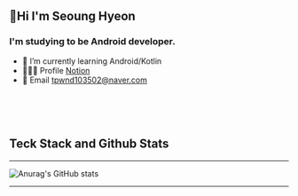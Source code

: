 ## 🤗Hi I'm Seoung Hyeon


### I'm studying to be Android developer.<br>

* 🌱 I’m currently learning Android/Kotlin<br>
* 🙋🏻‍♂️ Profile [Notion](https://melon-snake-63f.notion.site/Legend-ff23a9b65f6743dc8aef70e8cb852d2d)<br>
* 🌊 Email  tpwnd103502@naver.com





<br>
<br>
<br>






## Teck Stack and Github Stats            
---


![Anurag's GitHub stats](https://github-readme-stats.vercel.app/api?username=kimq1005&show_icons=true&theme=dark)




---


<!---
kimq1005/kimq1005 is a ✨ special ✨ repository because its `README.md` (this file) appears on your GitHub profile.
You can click the Preview link to take a look at your changes.
--->
